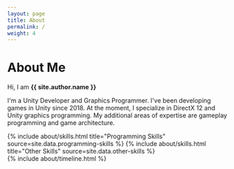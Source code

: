 ```yaml
---
layout: page
title: About
permalink: /
weight: 4
---
```


# **About Me**

Hi, I am **{{ site.author.name }}**<br>

<!-- <div class="row justify-content-center align-items-center p-4">
  <div class="col-lg-4 col-md-6 text-center mt-4">
    <div id="container" class="my-2">
      <div id="dummy"></div>
      <div id="element">
        <img src="{{ site.author.image }}" alt="{{ site.title }}" class="circle-image wow animated zoomIn" data-wow-delay=".1s">
      </div>
    </div>
  </div>
</div> -->

I'm a Unity Developer and Graphics Programmer. I've been developing games in Unity since 2018. At the moment, I specialize in DirectX 12 and Unity graphics programming. My additional areas of expertise are gameplay programming and game architecture.

<div class="row">
{% include about/skills.html title="Programming Skills" source=site.data.programming-skills %}
{% include about/skills.html title="Other Skills" source=site.data.other-skills %}
</div>

<div class="row">
{% include about/timeline.html %}
</div>
